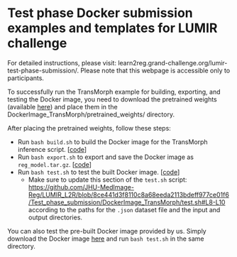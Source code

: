 # Test phase Docker submission examples and templates for LUMIR challenge

For detailed instructions, please visit: learn2reg.grand-challenge.org/lumir-test-phase-submission/. Please note that this webpage is accessible only to participants.

To successfully run the TransMorph example for building, exporting, and testing the Docker image, you need to download the pretrained weights (available [here](https://drive.google.com/uc?export=download&id=1SSqI88l1MdrPJgE4Rn8pqXnVfZNPxtry)) and place them in the DockerImage_TransMorph/pretrained_weights/ directory.

After placing the pretrained weights, follow these steps:
* Run `bash build.sh` to build the Docker image for the TransMorph inference script. [[code](https://github.com/JHU-MedImage-Reg/LUMIR_L2R/blob/main/Test_phase_submission/DockerImage_TransMorph/build.sh)]
* Run `bash export.sh` to export and save the Docker image as `reg_model.tar.gz`. [[code](https://github.com/JHU-MedImage-Reg/LUMIR_L2R/blob/main/Test_phase_submission/DockerImage_TransMorph/export.sh)]
* Run `bash test.sh` to test the built Docker image. [[code](https://github.com/JHU-MedImage-Reg/LUMIR_L2R/blob/main/Test_phase_submission/DockerImage_TransMorph/test.sh)]
  * Make sure to update this section of the `test.sh` script: https://github.com/JHU-MedImage-Reg/LUMIR_L2R/blob/8ce441d3f8110c8a68eeda2113bdeff977ce01f6/Test_phase_submission/DockerImage_TransMorph/test.sh#L8-L10 according to the paths for the `.json` dataset file and the input and output directories.

You can also test the pre-built Docker image provided by us. Simply download the Docker image [here](https://drive.google.com/uc?export=download&id=1DVipRZg9GVxQU67D_NgUkRDpQpNBMLnK) and run `bash test.sh` in the same directory.
